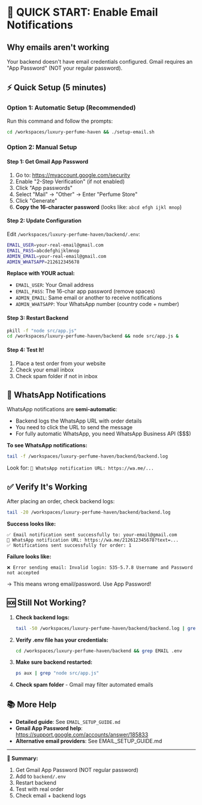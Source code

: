 # 🚀 QUICK START: Enable Email Notifications

## Why emails aren't working
Your backend doesn't have email credentials configured. Gmail requires an "App Password" (NOT your regular password).

## ⚡ Quick Setup (5 minutes)

### Option 1: Automatic Setup (Recommended)
Run this command and follow the prompts:
```bash
cd /workspaces/luxury-perfume-haven && ./setup-email.sh
```

### Option 2: Manual Setup

#### Step 1: Get Gmail App Password
1. Go to: https://myaccount.google.com/security
2. Enable "2-Step Verification" (if not enabled)
3. Click "App passwords" 
4. Select "Mail" → "Other" → Enter "Perfume Store"
5. Click "Generate"
6. **Copy the 16-character password** (looks like: `abcd efgh ijkl mnop`)

#### Step 2: Update Configuration
Edit `/workspaces/luxury-perfume-haven/backend/.env`:

```bash
EMAIL_USER=your-real-email@gmail.com
EMAIL_PASS=abcdefghijklmnop
ADMIN_EMAIL=your-real-email@gmail.com
ADMIN_WHATSAPP=212612345678
```

**Replace with YOUR actual:**
- `EMAIL_USER`: Your Gmail address
- `EMAIL_PASS`: The 16-char app password (remove spaces)
- `ADMIN_EMAIL`: Same email or another to receive notifications
- `ADMIN_WHATSAPP`: Your WhatsApp number (country code + number)

#### Step 3: Restart Backend
```bash
pkill -f "node src/app.js"
cd /workspaces/luxury-perfume-haven/backend && node src/app.js &
```

#### Step 4: Test It!
1. Place a test order from your website
2. Check your email inbox
3. Check spam folder if not in inbox

## 📱 WhatsApp Notifications

WhatsApp notifications are **semi-automatic**:
- Backend logs the WhatsApp URL with order details
- You need to click the URL to send the message
- For fully automatic WhatsApp, you need WhatsApp Business API ($$$)

**To see WhatsApp notifications:**
```bash
tail -f /workspaces/luxury-perfume-haven/backend/backend.log
```

Look for: `📱 WhatsApp notification URL: https://wa.me/...`

## ✅ Verify It's Working

After placing an order, check backend logs:
```bash
tail -20 /workspaces/luxury-perfume-haven/backend/backend.log
```

**Success looks like:**
```
✅ Email notification sent successfully to: your-email@gmail.com
📱 WhatsApp notification URL: https://wa.me/212612345678?text=...
✅ Notifications sent successfully for order: 1
```

**Failure looks like:**
```
❌ Error sending email: Invalid login: 535-5.7.8 Username and Password not accepted
```
→ This means wrong email/password. Use App Password!

## 🆘 Still Not Working?

1. **Check backend logs:**
   ```bash
   tail -50 /workspaces/luxury-perfume-haven/backend/backend.log | grep -i error
   ```

2. **Verify .env file has your credentials:**
   ```bash
   cd /workspaces/luxury-perfume-haven/backend && grep EMAIL .env
   ```

3. **Make sure backend restarted:**
   ```bash
   ps aux | grep "node src/app.js"
   ```

4. **Check spam folder** - Gmail may filter automated emails

## 📚 More Help

- **Detailed guide**: See `EMAIL_SETUP_GUIDE.md`
- **Gmail App Password help**: https://support.google.com/accounts/answer/185833
- **Alternative email providers**: See EMAIL_SETUP_GUIDE.md

---

**🎯 Summary:**
1. Get Gmail App Password (NOT regular password)
2. Add to `backend/.env`
3. Restart backend
4. Test with real order
5. Check email + backend logs
